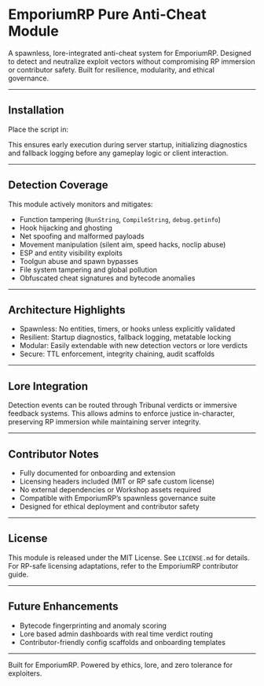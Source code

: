 # EmporiumRP Pure Anti-Cheat Module

A spawnless, lore-integrated anti-cheat system for EmporiumRP. Designed to detect and neutralize exploit vectors without compromising RP immersion or contributor safety. Built for resilience, modularity, and ethical governance.

---

## Installation

Place the script in:

This ensures early execution during server startup, initializing diagnostics and fallback logging before any gameplay logic or client interaction.

---

## Detection Coverage

This module actively monitors and mitigates:

- Function tampering (`RunString`, `CompileString`, `debug.getinfo`)
- Hook hijacking and ghosting
- Net spoofing and malformed payloads
- Movement manipulation (silent aim, speed hacks, noclip abuse)
- ESP and entity visibility exploits
- Toolgun abuse and spawn bypasses
- File system tampering and global pollution
- Obfuscated cheat signatures and bytecode anomalies

---

## Architecture Highlights

- Spawnless: No entities, timers, or hooks unless explicitly validated
- Resilient: Startup diagnostics, fallback logging, metatable locking
- Modular: Easily extendable with new detection vectors or lore verdicts
- Secure: TTL enforcement, integrity chaining, audit scaffolds

---

## Lore Integration

Detection events can be routed through Tribunal verdicts or immersive feedback systems. This allows admins to enforce justice in-character, preserving RP immersion while maintaining server integrity.

---

## Contributor Notes

- Fully documented for onboarding and extension
- Licensing headers included (MIT or RP safe custom license)
- No external dependencies or Workshop assets required
- Compatible with EmporiumRP’s spawnless governance suite
- Designed for ethical deployment and contributor safety

---

## License

This module is released under the MIT License. See `LICENSE.md` for details. For RP-safe licensing adaptations, refer to the EmporiumRP contributor guide.

---

## Future Enhancements

- Bytecode fingerprinting and anomaly scoring
- Lore based admin dashboards with real time verdict routing
- Contributor-friendly config scaffolds and onboarding templates

---

Built for EmporiumRP. Powered by ethics, lore, and zero tolerance for exploiters.
